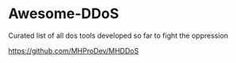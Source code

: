 # Awesome-DDoS
Curated list of all dos tools developed so far to fight the oppression 

https://github.com/MHProDev/MHDDoS
